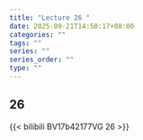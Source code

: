 ```yaml
---
title: "Lecture 26 "
date: 2025-09-21T14:50:17+08:00
categories: ""
tags: ""
series: ""
series_order: ""
type: ""
---
```


## 26 

{{< bilibili BV17b42177VG 26 >}}


